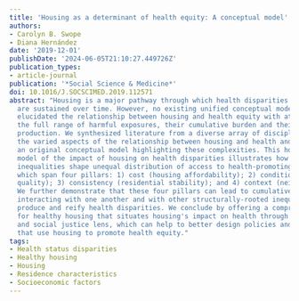 ```yaml
---
title: 'Housing as a determinant of health equity: A conceptual model'
authors:
- Carolyn B. Swope
- Diana Hernández
date: '2019-12-01'
publishDate: '2024-06-05T21:10:27.449726Z'
publication_types:
- article-journal
publication: '*Social Science & Medicine*'
doi: 10.1016/J.SOCSCIMED.2019.112571
abstract: "Housing is a major pathway through which health disparities emerge and
  are sustained over time. However, no existing unified conceptual model has comprehensively
  elucidated the relationship between housing and health equity with attention to
  the full range of harmful exposures, their cumulative burden and their historical
  production. We synthesized literature from a diverse array of disciplines to explore
  the varied aspects of the relationship between housing and health and developed
  an original conceptual model highlighting these complexities. This holistic conceptual
  model of the impact of housing on health disparities illustrates how structural
  inequalities shape unequal distribution of access to health-promoting housing factors,
  which span four pillars: 1) cost (housing affordability); 2) conditions (housing
  quality); 3) consistency (residential stability); and 4) context (neighborhood opportunity).
  We further demonstrate that these four pillars can lead to cumulative burden by
  interacting with one another and with other structurally-rooted inequalities to
  produce and reify health disparities. We conclude by offering a comprehensive vision
  for healthy housing that situates housing's impact on health through a historical
  and social justice lens, which can help to better design policies and interventions
  that use housing to promote health equity."
tags:
- Health status disparities
- Healthy housing
- Housing
- Residence characteristics
- Socioeconomic factors
---
```

